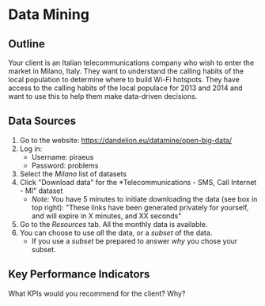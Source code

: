 # Data Mining

## Outline

Your client is an Italian telecommunications company who wish to enter the market in Milano, Italy. They want to understand the calling habits of the local population to determine where to build Wi-Fi hotspots. They have access to the calling habits of the local populace for 2013 and 2014 and want to use this to help them make data-driven decisions.

## Data Sources

1. Go to the website: https://dandelion.eu/datamine/open-big-data/
2. Log in:
    - Username: piraeus
    - Password: problems
2. Select the *Milano* list of datasets
3. Click "Download data" for the *Telecommunications - SMS, Call Internet - MI" dataset
    - *Note:* You have 5 minutes to initiate downloading the data (see box in top right): "These links have been generated privately for yourself, and will expire in X minutes, and XX seconds"
4. Go to the *Resources* tab. All the monthly data is available.
5. You can choose to use _all_ the data, or a _subset_ of the data.
    - If you use a *subset* be prepared to answer _why_ you chose your subset.

## Key Performance Indicators

What KPIs would you recommend for the client? Why?